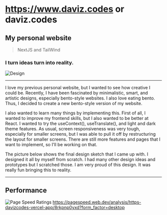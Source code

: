 # https://www.daviz.codes or daviz.codes

## My personal website 

> NextJS and TailWind 

### I turn ideas turn into reality. 
![Design](https://i.imgur.com/MqpKcPn.jpeg)

<hr>

I love my previous personal website, but I wanted to see how creative I could be. Recently, I have been fascinated by minimalistic, smart, and artistic designs, especially bento-style websites. I also love eating bento. Thus, I decided to create a new bento-style version of my website.

I also wanted to learn many things by implementing this. First of all, I wanted to improve my frontend skills, but I also wanted to be better at React. I wanted to try the useContext(), useTranslate(), and light and dark theme features. As usual, screen responsiveness was very tough, especially for smaller screens, but I was able to pull it off by restructuring the layout for smaller screens. There are still more features and pages that I want to implement, so I'll be working on that.

The picture below shows the final design sketch that I came up with. I designed it all by myself from scratch. I had many other design ideas and prototypes but I scratched those. I am very proud of this design. It was really fun bringing this to reality.

<hr>

## Performance 

![Page Speed Ratings](https://i.imgur.com/bSaHTxi.png)
https://pagespeed.web.dev/analysis/https-davizcodes-vercel-app/8rkpnp0yxd?form_factor=desktop
